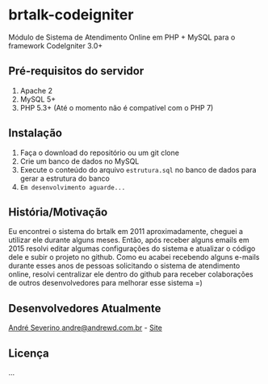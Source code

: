 # brtalk-codeigniter 
Módulo de Sistema de Atendimento Online em PHP + MySQL para o framework CodeIgniter 3.0+

## Pré-requisitos do servidor 
1. Apache 2 
2. MySQL 5+ 
3. PHP 5.3+ (Até o momento não é compatível com o PHP 7) 

## Instalação
1. Faça o download do repositório ou um git clone
2. Crie um banco de dados no MySQL 
3. Execute o conteúdo do arquivo `estrutura.sql` no banco de dados para gerar a estrutura do banco
4. `Em desenvolvimento aguarde...`

## História/Motivação
Eu encontrei o sistema do brtalk em 2011 aproximadamente, cheguei a utilizar ele durante alguns meses. Então, após receber alguns emails em 2015 resolvi editar algumas configurações do sistema e atualizar o código dele e subir o projeto no github. Como eu acabei recebendo alguns e-mails durante esses anos de pessoas solicitando o sistema de atendimento online, resolvi
centralizar ele dentro do github para receber colaborações de outros desenvolvedores para melhorar esse sistema =)

## Desenvolvedores Atualmente
[André Severino <andre@andrewd.com.br>](https://github.com/andrelimeira) - [Site](https://andrewd.com.br)
  
## Licença
...
